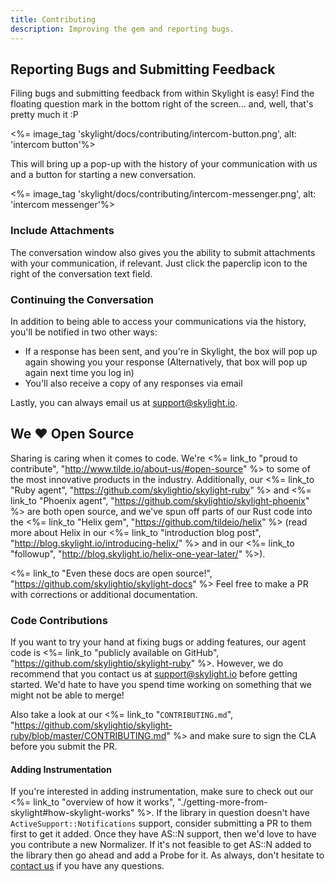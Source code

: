 ```yaml
---
title: Contributing
description: Improving the gem and reporting bugs.
---
```


## Reporting Bugs and Submitting Feedback

Filing bugs and submitting feedback from within Skylight is easy! Find the floating question mark in the bottom right of the screen... and, well, that's pretty much it :P

<%= image_tag 'skylight/docs/contributing/intercom-button.png', alt: 'intercom button'%>

This will bring up a pop-up with the history of your communication with us and a button for starting a new conversation.

<%= image_tag 'skylight/docs/contributing/intercom-messenger.png', alt: 'intercom messenger'%>

### Include Attachments

The conversation window also gives you the ability to submit attachments with your communication, if relevant. Just click the paperclip icon to the right of the conversation text field.


### Continuing the Conversation

In addition to being able to access your communications via the history, you'll be notified in two other ways:

* If a response has been sent, and you're in Skylight, the box will pop up again showing you your response (Alternatively, that box will pop up again next time you log in)
* You'll also receive a copy of any responses via email

Lastly, you can always email us at [support@skylight.io](mailto:support@skylight.io).


## We ♥️ Open Source

Sharing is caring when it comes to code. We're <%= link_to "proud to contribute", "http://www.tilde.io/about-us/#open-source" %> to some of the most innovative products in the industry. Additionally, our <%= link_to "Ruby agent", "https://github.com/skylightio/skylight-ruby" %> and <%= link_to "Phoenix agent", "https://github.com/skylightio/skylight-phoenix" %> are both open source, and we've spun off parts of our Rust code into the <%= link_to "Helix gem", "https://github.com/tildeio/helix" %> (read more about Helix in our <%= link_to "introduction blog post", "http://blog.skylight.io/introducing-helix/" %> and in our <%= link_to "followup", "http://blog.skylight.io/helix-one-year-later/" %>).

<%= link_to "Even these docs are open source!", "https://github.com/skylightio/skylight-docs" %> Feel free to make a PR with corrections or additional documentation.

### Code Contributions

If you want to try your hand at fixing bugs or adding features, our agent code is <%= link_to "publicly available on GitHub", "https://github.com/skylightio/skylight-ruby" %>. However, we do recommend that you contact us at [support@skylight.io](mailto:support@skylight.io) before getting started. We'd hate to have you spend time working on something that we might not be able to merge!

Also take a look at our <%= link_to "`CONTRIBUTING.md`", "https://github.com/skylightio/skylight-ruby/blob/master/CONTRIBUTING.md" %> and make sure to sign the CLA before you submit the PR.


#### Adding Instrumentation

If you're interested in adding instrumentation, make sure to check out our <%= link_to "overview of how it works", "./getting-more-from-skylight#how-skylight-works" %>. If the library in question doesn't have `ActiveSupport::Notifications` support, consider submitting a PR to them first to get it added. Once they have AS::N support, then we'd love to have you contribute a new Normalizer. If it's not feasible to get AS::N added to the library then go ahead and add a Probe for it. As always, don't hesitate to [contact us](mailto:support@skylight.io) if you have any questions.
